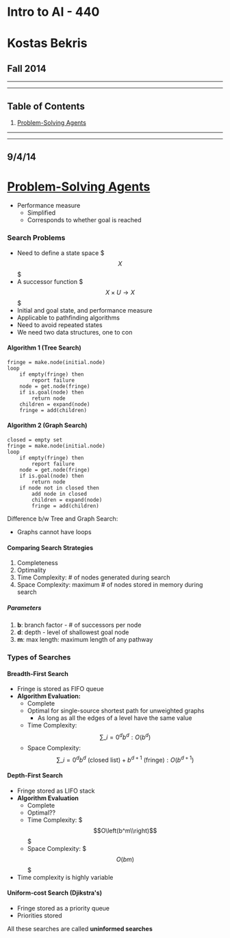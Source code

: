 # Intro to AI - 440
# Kostas Bekris
## Fall 2014

---
---

## Table of Contents

1. [Problem-Solving Agents](#anchor1)


---
---

## 9/4/14

# [Problem-Solving Agents](id:anchor1)

- Performance measure
	- Simplified
	- Corresponds to whether goal is reached

### Search Problems

- Need to define a state space $$$X$$$
- A successor function $$$X\times U\to X$$$
- Initial and goal state, and performance measure
- Applicable to pathfinding algorithms
- Need to avoid repeated states
- We need two data structures, one to con

#### Algorithm 1 (Tree Search)
	
	fringe = make.node(initial.node)
	loop
		if empty(fringe) then
			report failure
		node = get.node(fringe)
		if is.goal(node) then
			return node
		children = expand(node)
		fringe = add(children)
		
#### Algorithm 2 (Graph Search)

	closed = empty set
	fringe = make.node(initial.node)
	loop
		if empty(fringe) then
			report failure
		node = get.node(fringe)
		if is.goal(node) then
			return node
		if node not in closed then
			add node in closed
			children = expand(node)
			fringe = add(children)
			
Difference b/w Tree and Graph Search:

- Graphs cannot have loops
			
#### Comparing Search Strategies

1. Completeness
2. Optimality
3. Time Complexity: # of nodes generated during search
4. Space Complexity: maximum # of nodes stored in memory during search

##### Parameters

1. **b**: branch factor - # of successors per node
2. **d**: depth - level of shallowest goal node
3. **m**: max length: maximum length of any pathway

### Types of Searches

#### Breadth-First Search

- Fringe is stored as FIFO queue
- **Algorithm Evaluation:**
	- Complete
	- Optimal for single-source shortest path for unweighted graphs
		- As long as all the edges of a level have the same value
	- Time Complexity: $$\sum\_{i=0}^d b^d : O\big(b^d\big)$$
	- Space Complexity: $$\sum\_{i=0}^d b^d\text{ (closed list)} + b^{d+1}\text{ (fringe)} : O\big(b^{d+1}\big)$$
	
#### Depth-First Search

- Fringe stored as LIFO stack
- **Algorithm Evaluation**
	- Complete
	- Optimal??
	- Time Complexity: $$$O\left(b^m\\right)$$$
	- Space Complexity: $$$O\left(bm\right)$$$
- Time complexity is highly variable

#### Uniform-cost Search (Djikstra's)

- Fringe stored as a priority queue
- Priorities stored 

All these searches are called **uninformed searches**